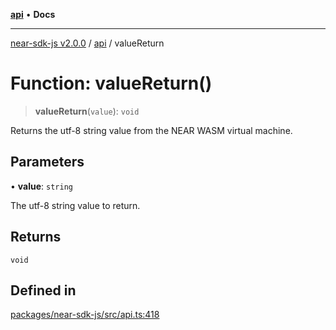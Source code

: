 [**api**](../README.md) • **Docs**

***

[near-sdk-js v2.0.0](../../packages.md) / [api](../README.md) / valueReturn

# Function: valueReturn()

> **valueReturn**(`value`): `void`

Returns the utf-8 string value from the NEAR WASM virtual machine.

## Parameters

• **value**: `string`

The utf-8 string value to return.

## Returns

`void`

## Defined in

[packages/near-sdk-js/src/api.ts:418](https://github.com/dim-daskalov/near-sdk-js/blob/be0ff522287d0e67e883a4ff1964fefe089540e8/packages/near-sdk-js/src/api.ts#L418)
